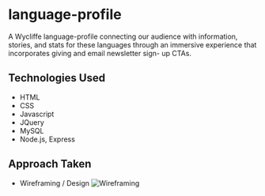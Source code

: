 # language-profile
A Wycliffe language-profile connecting our audience with information, stories, and stats for these
languages through an immersive experience that incorporates giving and email newsletter sign-
up CTAs.

## Technologies Used
* HTML
* CSS
* Javascript
* JQuery
* MySQL
* Node.js, Express

## Approach Taken
* Wireframing / Design
![Wireframing](https://freekev.github.io/Cloud/assets/wyc/wireframe.jpg)
